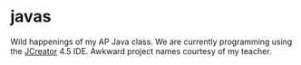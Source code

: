 # javas
Wild happenings of my AP Java class.  We are currently programming using the [JCreator](http://www.jcreator.com/) 4.5 IDE.  Awkward project names courtesy of my teacher.
